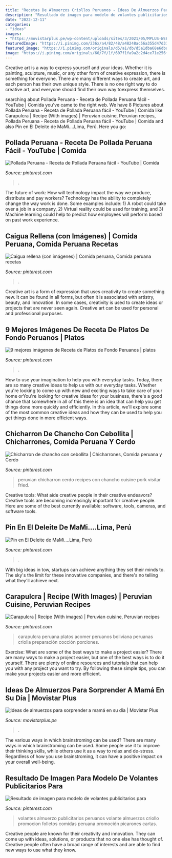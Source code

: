 ```yaml
---
title: "Recetas De Almuerzos Criollos Peruanos ~ Ideas De Almuerzos Para Sorprender A Mamá En Su Día"
description: "Resultado de imagen para modelo de volantes publicitarios para"
date: "2022-12-11"
categories:
- "ideas"
images:
- "https://movistarplus.pe/wp-content/uploads/sites/3/2021/05/MPLUS-WEB-35.jpg"
featuredImage: "https://i.pinimg.com/236x/a4/82/48/a48248ac56a355d47d31a6ce6465cc84.jpg?nii=t"
featured_image: "https://i.pinimg.com/originals/d5/a1/db/d5a1dba68e6dba328980c9d1989dda85.jpg"
image: "https://i.pinimg.com/originals/60/7f/1f/607f1fa9a2c2d4ce71e256f209c727b9.jpg"
---
```



Creative art is a way to express yourself and your ideas. Whether it is painting, sculpture, music, or any other form of creative expression, there is something for everyone. There are many different ways to create art, and each person has their own unique style. There is no one right way to do creative art, and everyone should find their own way toexpress themselves.

	

		
searching about Pollada Peruana - Receta de Pollada Peruana fácil - YouTube | Comida you've came to the right web. We have 8 Pictures about Pollada Peruana - Receta de Pollada Peruana fácil - YouTube | Comida like Carapulcra | Recipe (With images) | Peruvian cuisine, Peruvian recipes, Pollada Peruana - Receta de Pollada Peruana fácil - YouTube | Comida and also Pin en El Deleite de MaMi....Lima, Perú. Here you go:
		
    
## Pollada Peruana - Receta De Pollada Peruana Fácil - YouTube | Comida

<img loading=lazy src="https://i.pinimg.com/originals/d5/a1/db/d5a1dba68e6dba328980c9d1989dda85.jpg" onerror="this.onerror=null;this.src='https://tse4.mm.bing.net/th?id=OIP.cddX5LzQSLK8swDjVVDVMAHaEK&amp;pid=15.1';" alt="Pollada Peruana - Receta de Pollada Peruana fácil - YouTube | Comida">

_Source: pinterest.com_

>. 

	

The future of work: How will technology impact the way we produce, distribute and pay workers?
Technology has the ability to completely change the way work is done. Some examples include: 1) A robot could take over a job in a company, 2) Virtual reality could be used for training, and 3) Machine learning could help to predict how employees will perform based on past work experience.

    
## Caigua Rellena (con Imágenes) | Comida Peruana, Comida Peruana Recetas

<img loading=lazy src="https://i.pinimg.com/474x/5c/21/31/5c21314b0da72069b446b2ddec8c5af8--peruvian-cuisine-peruvian-recipes.jpg" onerror="this.onerror=null;this.src='https://tse2.mm.bing.net/th?id=OIP.PqNx8wGrSYtGLyaVSx9ftAAAAA&amp;pid=15.1';" alt="Caigua rellena (con imágenes) | Comida peruana, Comida peruana recetas">

_Source: pinterest.com_

>. 

	

Creative art is a form of expression that uses creativity to create something new. It can be found in all forms, but often it is associated with artistry, beauty, and innovation. In some cases, creativity is used to create ideas or projects that are never seen again. Creative art can be used for personal and professional purposes.

    
## 9 Mejores Imágenes De Receta De Platos De Fondo Peruanos | Platos

<img loading=lazy src="https://i.pinimg.com/236x/a4/82/48/a48248ac56a355d47d31a6ce6465cc84.jpg?nii=t" onerror="this.onerror=null;this.src='https://tse2.mm.bing.net/th?id=OIP.TLTNQiYSb1cOHJ56bcodzQAAAA&amp;pid=15.1';" alt="9 mejores imágenes de Receta de Platos de Fondo Peruanos | platos">

_Source: pinterest.com_

>. 

	

How to use your imagination to help you with everyday tasks.
Today, there are so many creative ideas to help us with our everyday tasks. Whether you're looking to come up with new and exciting ways to take care of your home orYou're looking for creative ideas for your business, there's a good chance that somewhere in all of this there is an idea that can help you get things done more quickly and efficiently. In this article, we'll explore some of the most common creative ideas and how they can be used to help you get things done in more efficient ways.

    
## Chicharron De Chancho Con Cebollita | Chicharrones, Comida Peruana Y Cerdo

<img loading=lazy src="https://i.pinimg.com/736x/f1/66/66/f16666f2affe362c6d4bcdb5a7115091--peruvian-art-peruvian-cuisine.jpg" onerror="this.onerror=null;this.src='https://tse3.mm.bing.net/th?id=OIP.JjMEHXrJ9bIw6W2TkCIv4QEsDF&amp;pid=15.1';" alt="Chicharron de chancho con cebollita | Chicharrones, Comida peruana y Cerdo">

_Source: pinterest.com_

>peruvian chicharron cerdo recipes con chancho cuisine pork visitar fried. 

	

Creative tools: What aide creative people in their creative endeavors?
Creative tools are becoming increasingly important for creative people. Here are some of the best currently available: software, tools, cameras, and software tools.

    
## Pin En El Deleite De MaMi....Lima, Perú

<img loading=lazy src="https://i.pinimg.com/originals/60/7f/1f/607f1fa9a2c2d4ce71e256f209c727b9.jpg" onerror="this.onerror=null;this.src='https://tse4.mm.bing.net/th?id=OIP.nmAM2ob1k5K-cdP5xC_O5QHaFj&amp;pid=15.1';" alt="Pin en El Deleite de MaMi....Lima, Perú">

_Source: pinterest.com_

>. 

	

With big ideas in tow, startups can achieve anything they set their minds to. The sky's the limit for these innovative companies, and there's no telling what they'll achieve next.

    
## Carapulcra | Recipe (With Images) | Peruvian Cuisine, Peruvian Recipes

<img loading=lazy src="https://i.pinimg.com/originals/07/ff/34/07ff34bc042f5cb7345e175203c3b876.jpg" onerror="this.onerror=null;this.src='https://tse2.mm.bing.net/th?id=OIP.5jPdfo2ncqXl3v2R09rfxwHaHa&amp;pid=15.1';" alt="Carapulcra | Recipe (With images) | Peruvian cuisine, Peruvian recipes">

_Source: pinterest.com_

>carapulcra peruana platos acomer peruanos boliviana peruanas criolla preparación cocción porciones. 

	

Exercise: What are some of the best ways to make a project easier?
There are many ways to make a project easier, but one of the best ways is to do it yourself. There are plenty of online resources and tutorials that can help you with any project you want to try. By following these simple tips, you can make your projects easier and more efficient.

    
## Ideas De Almuerzos Para Sorprender A Mamá En Su Día | Movistar Plus

<img loading=lazy src="https://movistarplus.pe/wp-content/uploads/sites/3/2021/05/MPLUS-WEB-35.jpg" onerror="this.onerror=null;this.src='https://tse2.mm.bing.net/th?id=OIP.vQ56yFQLVxAyu9bHcznxSQHaHa&amp;pid=15.1';" alt="Ideas de almuerzos para sorprender a mamá en su día | Movistar Plus">

_Source: movistarplus.pe_

>. 

	

The various ways in which brainstroming can be used?
There are many ways in which brainstroming can be used. Some people use it to improve their thinking skills, while others use it as a way to relax and de-stress. Regardless of how you use brainstroming, it can have a positive impact on your overall well-being.

    
## Resultado De Imagen Para Modelo De Volantes Publicitarios Para

<img loading=lazy src="https://i.pinimg.com/originals/c2/12/32/c2123299f0bd4d0a03f4dba21ce89817.jpg" onerror="this.onerror=null;this.src='https://tse3.mm.bing.net/th?id=OIP.bitPgQBiBHBn8TGZEn67nwAAAA&amp;pid=15.1';" alt="Resultado de imagen para modelo de volantes publicitarios para">

_Source: pinterest.com_

>volantes almuerzo publicitarios peruanos volante almuerzos criollo promocion folletos comidas peruana promoción picarones cartas. 

	

Creative people are known for their creativity and innovation. They can come up with ideas, solutions, or products that no one else has thought of. Creative people often have a broad range of interests and are able to find new ways to use what they know.

